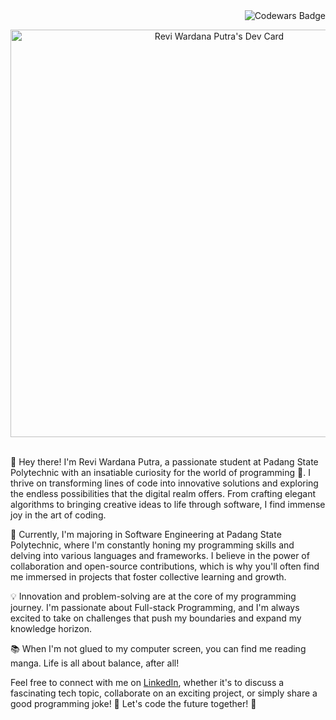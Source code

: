 <img src="https://www.codewars.com/users/reviwh/badges/micro" alt="Codewars Badge" align="right" />
<br>
<p align="center">
  <a href="https://app.daily.dev/reviwh"><img src="https://api.daily.dev/devcards/v2/F3sRuvC65TLTmzYz5Byk8.png?r=5jq&type=wide" width="652" alt="Revi Wardana Putra's Dev Card"/></a>
</p>
<br>
👋 Hey there! I'm Revi Wardana Putra, a passionate student at Padang State Polytechnic with an insatiable curiosity for the world of programming 🚀. I thrive on transforming lines of code into innovative solutions and exploring the endless possibilities that the digital realm offers. From crafting elegant algorithms to bringing creative ideas to life through software, I find immense joy in the art of coding.

🌱 Currently, I'm majoring in Software Engineering at Padang State Polytechnic, where I'm constantly honing my programming skills and delving into various languages and frameworks. I believe in the power of collaboration and open-source contributions, which is why you'll often find me immersed in projects that foster collective learning and growth.

💡 Innovation and problem-solving are at the core of my programming journey. I'm passionate about Full-stack Programming, and I'm always excited to take on challenges that push my boundaries and expand my knowledge horizon.

📚 When I'm not glued to my computer screen, you can find me reading manga. Life is all about balance, after all!

Feel free to connect with me on [LinkedIn](https://www.linkedin.com/in/revi-wardana-putra-5b207a229/), whether it's to discuss a fascinating tech topic, collaborate on an exciting project, or simply share a good programming joke! 🤖 Let's code the future together! 🌟

<!--
**reviwh/reviwh** is a ✨ _special_ ✨ repository because its `README.md` (this file) appears on your GitHub profile.

Here are some ideas to get you started:

- 🔭 I’m currently working on ...
- 🌱 I’m currently learning ...
- 👯 I’m looking to collaborate on ...
- 🤔 I’m looking for help with ...
- 💬 Ask me about ...
- 📫 How to reach me: ...
- 😄 Pronouns: ...
- ⚡ Fun fact: ...
-->
